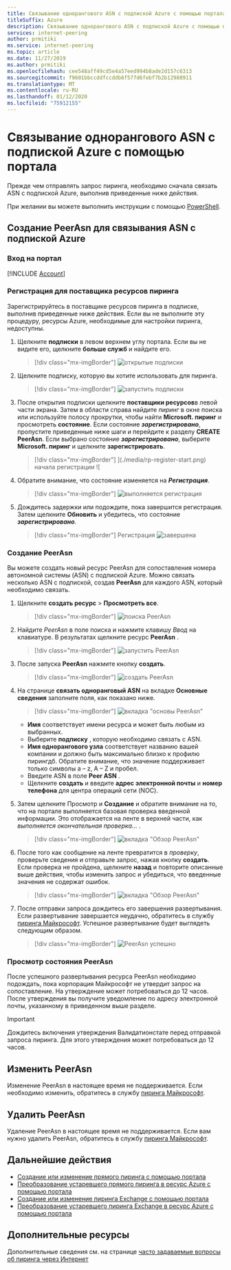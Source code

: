 ```yaml
---
title: Связывание однорангового ASN с подпиской Azure с помощью портала
titleSuffix: Azure
description: Связывание однорангового ASN с подпиской Azure с помощью портала
services: internet-peering
author: prmitiki
ms.service: internet-peering
ms.topic: article
ms.date: 11/27/2019
ms.author: prmitiki
ms.openlocfilehash: cee548aff49cd5e4a57eed994b8ade2d157c6313
ms.sourcegitcommit: f9601bbccddfccddb6f577d6febf7b2b12988911
ms.translationtype: MT
ms.contentlocale: ru-RU
ms.lasthandoff: 01/12/2020
ms.locfileid: "75912155"
---
```

# <a name="associate-peer-asn-to-azure-subscription-using-the-portal"></a>Связывание однорангового ASN с подпиской Azure с помощью портала

Прежде чем отправлять запрос пиринга, необходимо сначала связать ASN с подпиской Azure, выполнив приведенные ниже действия.

При желании вы можете выполнить инструкции с помощью [PowerShell](howto-subscription-association-powershell.md).

## <a name="create-peerasn-to-associate-your-asn-with-azure-subscription"></a>Создание PeerAsn для связывания ASN с подпиской Azure

### <a name="sign-in-to-the-portal"></a>Вход на портал
[!INCLUDE [Account](./includes/account-portal.md)]

### <a name="register-for-peering-resource-provider"></a>Регистрация для поставщика ресурсов пиринга
Зарегистрируйтесь в поставщике ресурсов пиринга в подписке, выполнив приведенные ниже действия. Если вы не выполните эту процедуру, ресурсы Azure, необходимые для настройки пиринга, недоступны.

1. Щелкните **подписки** в левом верхнем углу портала. Если вы не видите его, щелкните **больше служб** и найдите его.

    > [!div class="mx-imgBorder"]
    > ![открытые подписки](./media/rp-subscriptions-open.png)

1. Щелкните подписку, которую вы хотите использовать для пиринга.

    > [!div class="mx-imgBorder"]
    > ![запустить](./media/rp-subscriptions-launch.png) подписки

1. После открытия подписки щелкните **поставщики ресурсов**в левой части экрана. Затем в области справа найдите *пиринг* в окне поиска или используйте полосу прокрутки, чтобы найти **Microsoft. пиринг** и просмотреть **состояние**. Если состояние ***зарегистрировано***, пропустите приведенные ниже шаги и перейдите к разделу **CREATE PeerAsn**. Если выбрано состояние ***зарегистрировано***, выберите **Microsoft. пиринг** и щелкните **зарегистрировать**.

    > [!div class="mx-imgBorder"]
    > ](./media/rp-register-start.png) начала регистрации ![

1. Обратите внимание, что состояние изменяется на ***Регистрация***.

    > [!div class="mx-imgBorder"]
    > ![выполняется регистрация](./media/rp-register-progress.png)

1. Дождитесь задержки или подождите, пока завершится регистрация. Затем щелкните **Обновить** и убедитесь, что состояние ***зарегистрировано***.

    > [!div class="mx-imgBorder"]
    > Регистрация ![завершена](./media/rp-register-completed.png)

### <a name="create-peerasn"></a>Создание PeerAsn
Вы можете создать новый ресурс PeerAsn для сопоставления номера автономной системы (ASN) с подпиской Azure. Можно связать несколько ASN с подпиской, создав **PeerAsn** для каждого ASN, который необходимо связать.

1. Щелкните **создать ресурс** > **Просмотреть все**.

    > [!div class="mx-imgBorder"]
    > ![поиска PeerAsn](./media/peerasn-seeall.png)

1. Найдите *PeerAsn* в поле поиска и нажмите клавишу *Ввод* на клавиатуре. В результатах щелкните ресурс **PeerAsn** .

    > [!div class="mx-imgBorder"]
    > ![запустить PeerAsn](./media/peerasn-launch.png)

1. После запуска **PeerAsn** нажмите кнопку **создать**.

    > [!div class="mx-imgBorder"]
    > ![создать](./media/peerasn-create.png) PeerAsn

1. На странице **связать одноранговый ASN** на вкладке **Основные сведения** заполните поля, как показано ниже.

    > [!div class="mx-imgBorder"]
    > ![вкладка "основы PeerAsn"](./media/peerasn-basics-tab.png)

    * **Имя** соответствует имени ресурса и может быть любым из выбранных.  
    * Выберите **подписку** , которую необходимо связать с ASN.
    * **Имя однорангового узла** соответствует названию вашей компании и должно быть максимально близко к профилю пирингдб. Обратите внимание, что значение поддерживает только символы a – z, A – Z и пробел.
    * Введите ASN в поле **Peer ASN** .
    * Щелкните **создать** и введите **адрес электронной почты** и **номер телефона** для центра операций сети (NOC).
1. Затем щелкните Просмотр и **Создание** и обратите внимание на то, что на портале выполняется базовая проверка введенной информации. Это отображается на ленте в верхней части, как *выполняется окончательная проверка...* .

    > [!div class="mx-imgBorder"]
    > ![вкладка "Обзор PeerAsn"](./media/peerasn-review-tab-validation.png)

1. После того как сообщение на ленте превратится в *проверку*, проверьте сведения и отправьте запрос, нажав кнопку **создать**. Если проверка не пройдена, щелкните **назад** и повторите описанные выше действия, чтобы изменить запрос и убедиться, что введенные значения не содержат ошибок.

    > [!div class="mx-imgBorder"]
    > ![вкладка "Обзор PeerAsn"](./media/peerasn-review-tab.png)

1. После отправки запроса дождитесь его завершения развертывания. Если развертывание завершается неудачно, обратитесь в службу [пиринга Майкрософт](mailto:peering@microsoft.com). Успешное развертывание будет выглядеть следующим образом.

    > [!div class="mx-imgBorder"]
    > ![PeerAsn успешно](./media/peerasn-success.png)

### <a name="view-status-of-a-peerasn"></a>Просмотр состояния PeerAsn
После успешного развертывания ресурса PeerAsn необходимо подождать, пока корпорация Майкрософт не утвердит запрос на сопоставление. На утверждение может потребоваться до 12 часов. После утверждения вы получите уведомление по адресу электронной почты, указанному в приведенном выше разделе.

> [!IMPORTANT]
> Дождитесь включения утверждения Валидатионстате перед отправкой запроса пиринга. Для этого утверждения может потребоваться до 12 часов.

## <a name="modify-peerasn"></a>Изменить PeerAsn
Изменение PeerAsn в настоящее время не поддерживается. Если необходимо изменить, обратитесь в службу [пиринга Майкрософт](mailto:peering@microsoft.com).

## <a name="delete-peerasn"></a>Удалить PeerAsn
Удаление PeerAsn в настоящее время не поддерживается. Если вам нужно удалить PeerAsn, обратитесь в службу [пиринга Майкрософт](mailto:peering@microsoft.com).

## <a name="next-steps"></a>Дальнейшие действия

* [Создание или изменение прямого пиринга с помощью портала](howto-direct-portal.md)
* [Преобразование устаревшего прямого пиринга в ресурс Azure с помощью портала](howto-legacy-direct-portal.md)
* [Создание или изменение пиринга Exchange с помощью портала](howto-exchange-portal.md)
* [Преобразование устаревшего пиринга Exchange в ресурс Azure с помощью портала](howto-legacy-exchange-portal.md)

## <a name="additional-resources"></a>Дополнительные ресурсы

Дополнительные сведения см. на странице [часто задаваемые вопросы об пиринга через Интернет](faqs.md)